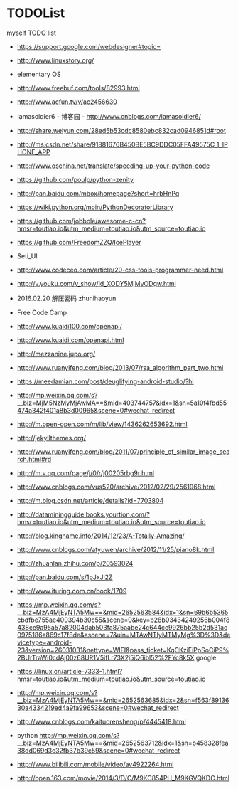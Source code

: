 # TODOList

myself TODO list
* https://support.google.com/webdesigner#topic=
* http://www.linuxstory.org/
* elementary OS
* http://www.freebuf.com/tools/82993.html
* http://www.acfun.tv/v/ac2456630
* Iamasoldier6 - 博客园 - http://www.cnblogs.com/Iamasoldier6/
* http://share.weiyun.com/28ed5b53cdc8580ebc832cad0946851d#root
* http://ms.csdn.net/share/91881676B450BE5BC9DDC05FFA49575C_1_IPHONE_APP
* http://www.oschina.net/translate/speeding-up-your-python-code
* https://github.com/poulp/python-zenity
* http://pan.baidu.com/mbox/homepage?short=hrbHnPq
* https://wiki.python.org/moin/PythonDecoratorLibrary
* https://github.com/jobbole/awesome-c-cn?hmsr=toutiao.io&utm_medium=toutiao.io&utm_source=toutiao.io
* https://github.com/FreedomZZQ/IcePlayer
* Seti_UI
* http://www.codeceo.com/article/20-css-tools-programmer-need.html
* http://v.youku.com/v_show/id_XODY5MjMyODgw.html
* 2016.02.20 解压密码 zhunihaoyun
* Free Code Camp
* http://www.kuaidi100.com/openapi/
* http://www.kuaidi.com/openapi.html
* http://mezzanine.jupo.org/
* http://www.ruanyifeng.com/blog/2013/07/rsa_algorithm_part_two.html
* https://meedamian.com/post/deuglifying-android-studio/?hi
* http://mp.weixin.qq.com/s?__biz=MjM5NzMyMjAwMA==&mid=403744757&idx=1&sn=5a10f4fbd55474a342f401a8b3d00965&scene=0#wechat_redirect
* http://m.open-open.com/m/lib/view/1436262653692.html
* http://jekyllthemes.org/
* http://www.ruanyifeng.com/blog/2011/07/principle_of_similar_image_search.html#rd
* http://m.v.qq.com/page/j/0/r/j00205rbg9r.html
* http://www.cnblogs.com/vus520/archive/2012/02/29/2561968.html
* http://m.blog.csdn.net/article/details?id=7703804
* http://dataminingguide.books.yourtion.com/?hmsr=toutiao.io&utm_medium=toutiao.io&utm_source=toutiao.io
* http://blog.kingname.info/2014/12/23/A-Totally-Amazing/
* http://www.cnblogs.com/atyuwen/archive/2012/11/25/piano8k.html
* http://zhuanlan.zhihu.com/p/20593024
* http://pan.baidu.com/s/1pJxJi2Z
* http://www.ituring.com.cn/book/1709
* https://mp.weixin.qq.com/s?__biz=MzA4MjEyNTA5Mw==&mid=2652563584&idx=1&sn=69b6b5365cbdfbe755ae400394b30c55&scene=0&key=b28b03434249256b004f8438ce9a95a57a82004dab503fa875aabe24c644cc9926bb25b2d531ac0975186a869c17f8de&ascene=7&uin=MTAwNTIyMTMyMg%3D%3D&devicetype=android-23&version=26031031&nettype=WIFI&pass_ticket=KqCKziEiPpSoCiP9%2BUrTraWi0cdAj00z68UR1V5ifLr73X2j5iQ6ibl52%2FYc8k5X
google
* https://linux.cn/article-7333-1.html?hmsr=toutiao.io&utm_medium=toutiao.io&utm_source=toutiao.io

* http://mp.weixin.qq.com/s?__biz=MzA4MjEyNTA5Mw==&mid=2652563685&idx=2&sn=f563f8913630a4334219ed4a9fa99653&scene=0#wechat_redirect
* http://www.cnblogs.com/kaituorensheng/p/4445418.html

* python   http://mp.weixin.qq.com/s?__biz=MzA4MjEyNTA5Mw==&mid=2652563712&idx=1&sn=b458328fea38dd069d3c32fb37b39c59&scene=0#wechat_redirect

* http://www.bilibili.com/mobile/video/av4922264.html

* http://open.163.com/movie/2014/3/D/C/M9KC854PH_M9KGVQKDC.html